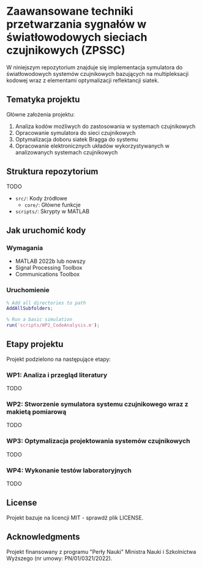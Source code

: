 # Zaawansowane techniki przetwarzania sygnałów w światłowodowych sieciach czujnikowych (ZPSSC)
 
W niniejszym repozytorium znajduje się implementacja symulatora do światłowodowych systemów czujnikowych bazujących na multipleksacji kodowej wraz z elementami optymalizacji reflektancji siatek.
## Tematyka projektu

Główne założenia projektu:

1. Analiza kodów możliwych do zastosowania w systemach czujnikowych
2. Opracowanie symulatora do sieci czujnikowych
3. Optymalizacja doboru siatek Bragga do systemu
4. Opracowanie elektronicznych układów wykorzystywanych w analizowanych systemach czujnikowych

## Struktura repozytorium

TODO

- `src/`: Kody źródłowe
  - `core/`: Główne funkcje
- `scripts/`: Skrypty w MATLAB

## Jak uruchomić kody

### Wymagania

- MATLAB 2022b lub nowszy
- Signal Processing Toolbox
- Communications Toolbox

### Uruchomienie

```matlab
% Add all directories to path
AddAllSubfolders;

% Run a basic simulation
run('scripts/WP2_CodeAnalysis.m');
```

## Etapy projektu

Projekt podzielono na następujące etapy:

### WP1: Analiza i przegląd literatury
TODO

### WP2: Stworzenie symulatora systemu czujnikowego wraz z makietą pomiarową
TODO

### WP3: Optymalizacja projektowania systemów czujnikowych
TODO

### WP4: Wykonanie testów laboratoryjnych
TODO

## License

Projekt bazuje na licencji MIT - sprawdź plik LICENSE.

## Acknowledgments

Projekt finansowany z programu "Perły Nauki" Ministra Nauki i Szkolnictwa Wyższego (nr umowy: PN/01/0321/2022).
